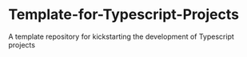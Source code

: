 # Template-for-Typescript-Projects
A template repository for kickstarting the development of Typescript projects
